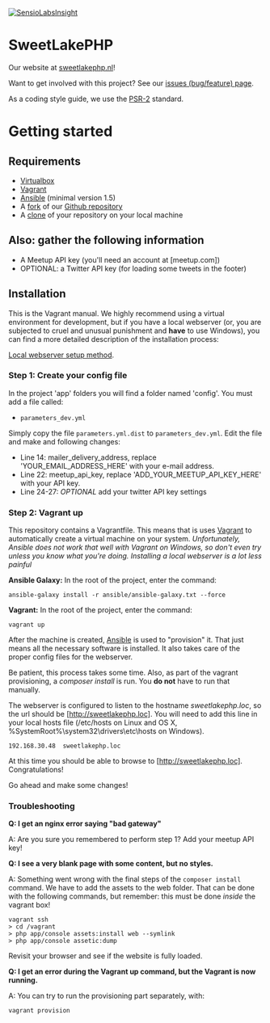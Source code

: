 [![SensioLabsInsight](https://insight.sensiolabs.com/projects/6e9c7314-18a3-409f-a88c-6c73a4f75f3d/big.png)](https://insight.sensiolabs.com/projects/6e9c7314-18a3-409f-a88c-6c73a4f75f3d)

SweetLakePHP
============

Our website at [sweetlakephp.nl](http://sweetlakephp.nl/)!

Want to get involved with this project? See our [issues (bug/feature) page](https://github.com/SweetlakePHP/SweetLakePHP/issues?state=open).

As a coding style guide, we use the [PSR-2](https://github.com/php-fig/fig-standards/blob/master/accepted/PSR-2-coding-style-guide.md) standard.

# Getting started

## Requirements

* [Virtualbox](https://www.virtualbox.org/)
* [Vagrant](https://www.vagrantup.com/)
* [Ansible](http://docs.ansible.com/intro_installation.html) (minimal version 1.5)
* A [fork](https://help.github.com/articles/fork-a-repo) of our [Github repository](https://github.com/SweetlakePHP/SweetLakePHP)
* A [clone](http://stackoverflow.com/questions/1872113/how-do-i-clone-a-github-project-to-run-locally) of your repository on your local machine

## Also: gather the following information

* A Meetup API key (you'll need an account at [meetup.com])
* OPTIONAL: a Twitter API key (for loading some tweets in the footer)

## Installation

This is the Vagrant manual. We highly recommend using a virtual environment for development, but if you have a 
local webserver (or, you are subjected to cruel and unusual punishment and **have** to use Windows), you can find 
a more detailed description of the installation process:

[Local webserver setup method](docs/local-webserver-setup-method.md).

### Step 1: Create your config file

In the project 'app' folders you will find a folder named 'config'. You must add a file called:

* `parameters_dev.yml`

Simply copy the file `parameters.yml.dist` to `parameters_dev.yml`.
Edit the file and make and following changes:

* Line 14: mailer_delivery_address, replace 'YOUR_EMAIL_ADDRESS_HERE' with your e-mail address.
* Line 22: meetup_api_key, replace 'ADD_YOUR_MEETUP_API_KEY_HERE' with your API key.
* Line 24-27: _OPTIONAL_ add your twitter API key settings


### Step 2: Vagrant up

This repository contains a Vagrantfile. This means that is uses [Vagrant](http://www.vagrantup.com) to automatically create a virtual machine on your system.
_Unfortunately, Ansible does not work that well with Vagrant on Windows, so don't even try unless you know what you're doing. Installing a local webserver is a lot less painful_

**Ansible Galaxy:**
In the root of the project, enter the command:
   
    ansible-galaxy install -r ansible/ansible-galaxy.txt --force

**Vagrant:**
In the root of the project, enter the command:

    vagrant up

After the machine is created, [Ansible](http://docs.ansible.com) is used to "provision" it. That just means all the
necessary software is installed. It also takes care of the proper config files for the webserver.

Be patient, this process takes some time. Also, as part of the vagrant provisioning, a _composer install_ is run.
You **do not** have to run that manually.

The webserver is configured to listen to the hostname _sweetlakephp.loc_, so the url should be
[http://sweetlakephp.loc]. You will need to add this line in your local hosts file
(/etc/hosts on Linux and OS X, %SystemRoot%\system32\drivers\etc\hosts on Windows).

    192.168.30.48  sweetlakephp.loc

At this time you should be able to browse to [http://sweetlakephp.loc]. Congratulations!

Go ahead and make some changes!


### Troubleshooting

**Q: I get an nginx error saying "bad gateway"**

A: Are you sure you remembered to perform step 1? Add your meetup API key!

**Q: I see a very blank page with some content, but no styles.**

A: Something went wrong with the final steps of the `composer install` command.
We have to add the assets to the web folder. That can be done with the following commands, but remember:
this must be done _inside_ the vagrant box!

    vagrant ssh
    > cd /vagrant
    > php app/console assets:install web --symlink
    > php app/console assetic:dump

Revisit your browser and see if the website is fully loaded.

**Q: I get an error during the Vagrant up command, but the Vagrant is now running.**

A: You can try to run the provisioning part separately, with:

    vagrant provision

